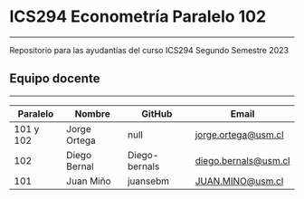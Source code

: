 # ICS294 Econometría Paralelo 102
---
Repositorio para las ayudantías del curso ICS294 Segundo Semestre 2023

## Equipo docente
---

| Paralelo | Nombre | GitHub | Email |
| ----- | ----- | ----- | ---- |
| 101 y 102 | Jorge Ortega | null | jorge.ortega@usm.cl |
| 102 | Diego Bernal | Diego-bernals | diego.bernals@usm.cl |
| 101 | Juan Miño | juansebm | JUAN.MINO@usm.cl |
